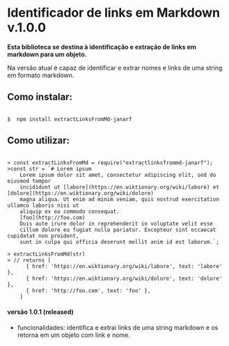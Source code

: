 # Identificador de links em Markdown v.1.0.0

**Esta biblioteca se destina à identificação e extração de links em markdown para um objeto.**


Na versão atual é capaz de identificar e extrar nomes e links de uma string em formato markdown.

## Como instalar:

```shell

$  npm install extractLinksFromMd-janarf

```

## Como utilizar:

```node

> const extractLinksFromMd = require("extractlinksfrommd-janarf");
>const str = `# Lorem ipsum
    Lorem ipsum dolor sit amet, consectetur adipiscing elit, sed do eiusmod tempor  
    incididunt ut [labore](https://en.wiktionary.org/wiki/labore) et [dolore](https://en.wiktionary.org/wiki/dolore) 
    magna aliqua. Ut enim ad minim veniam, quis nostrud exercitation ullamco laboris nisi ut
    aliquip ex ea commodo consequat.
    [foo](http://foo.com)
    Duis aute irure dolor in reprehenderit in voluptate velit esse
    cillum dolore eu fugiat nulla pariatur. Excepteur sint occaecat cupidatat non proident, 
    sunt in culpa qui officia deserunt mollit anim id est laborum.`;

> extractLinksFromMd(str)
> // returns [
      { href: 'https://en.wiktionary.org/wiki/labore', text: 'labore' },
      { href: 'https://en.wiktionary.org/wiki/dolore', text: 'dolore' },
      { href: 'http://foo.com', text: 'foo' },
    ]

```


#### versão 1.0.1 (released)
- funcionalidades:
    identifica e extrai links de uma string markdown e os retorna em um objeto com link e nome.
